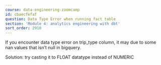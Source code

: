 ```yaml
---
course: data-engineering-zoomcamp
id: cbaecfefaf
question: Data Type Error when running fact table
section: 'Module 4: analytics engineering with dbt'
sort_order: 2910
---
```


If you encounter data type error on trip_type column, it may due to some nan values that isn’t null in bigquery.

Solution: try casting it to FLOAT datatype instead of NUMERIC

